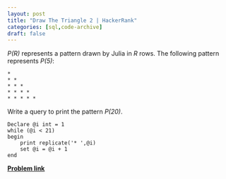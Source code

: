 ```yaml
---
layout: post
title: "Draw The Triangle 2 | HackerRank"
categories: [sql,code-archive]
draft: false
---
```

<div class="content-text challenge-text mlB hackdown-container theme-m"><div class="challenge-body-html"><div class="challenge_problem_statement"><div class="msB challenge_problem_statement_body"><div class="hackdown-content"><style id="MathJax_SVG_styles">.MathJax_SVG_Display {text-align: center; margin: 1em 0em; position: relative; display: block!important; text-indent: 0; max-width: none; max-height: none; min-width: 0; min-height: 0; width: 100%}
.MathJax_SVG .MJX-monospace {font-family: monospace}
.MathJax_SVG .MJX-sans-serif {font-family: sans-serif}
.MathJax_SVG {display: inline; font-style: normal; font-weight: normal; line-height: normal; font-size: 100%; font-size-adjust: none; text-indent: 0; text-align: left; text-transform: none; letter-spacing: normal; word-spacing: normal; word-wrap: normal; white-space: nowrap; float: none; direction: ltr; max-width: none; max-height: none; min-width: 0; min-height: 0; border: 0; padding: 0; margin: 0}
.MathJax_SVG * {transition: none; -webkit-transition: none; -moz-transition: none; -ms-transition: none; -o-transition: none}
.mjx-svg-href {fill: blue; stroke: blue}
</style><svg style="display: none;"><defs id="MathJax_SVG_glyphs"></defs></svg><p><em>P(R)</em> represents a pattern drawn by Julia in <em>R</em> rows. The following pattern represents <em>P(5)</em>:</p>

<pre><code>* 
* * 
* * * 
* * * * 
* * * * *
</code></pre>

<p>Write a query to print the pattern <em>P(20)</em>.</p></div></div></div></div></div>


    Declare @i int = 1
    while (@i < 21)
    begin
        print replicate('* ',@i)
        set @i = @i + 1
    end

<a href="https://www.hackerrank.com/challenges/draw-the-triangle-2/problem?isFullScreen=true">**Problem link**</a> 